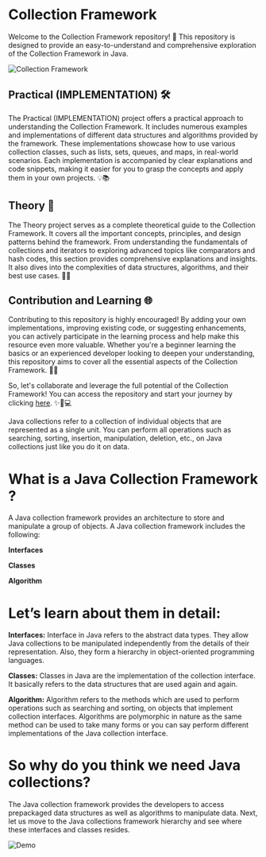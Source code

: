 # Collection Framework

Welcome to the Collection Framework repository! 🎉 This repository is designed to provide an easy-to-understand and comprehensive exploration of the Collection Framework in Java.

![Collection Framework](https://example.com/images/collection_framework_image.png)

## Practical (IMPLEMENTATION) 🛠️

The Practical (IMPLEMENTATION) project offers a practical approach to understanding the Collection Framework. It includes numerous examples and implementations of different data structures and algorithms provided by the framework. These implementations showcase how to use various collection classes, such as lists, sets, queues, and maps, in real-world scenarios. Each implementation is accompanied by clear explanations and code snippets, making it easier for you to grasp the concepts and apply them in your own projects. 💡📚

## Theory 📖

The Theory project serves as a complete theoretical guide to the Collection Framework. It covers all the important concepts, principles, and design patterns behind the framework. From understanding the fundamentals of collections and iterators to exploring advanced topics like comparators and hash codes, this section provides comprehensive explanations and insights. It also dives into the complexities of data structures, algorithms, and their best use cases. 🧠🔬

## Contribution and Learning 🌐

Contributing to this repository is highly encouraged! By adding your own implementations, improving existing code, or suggesting enhancements, you can actively participate in the learning process and help make this resource even more valuable. Whether you're a beginner learning the basics or an experienced developer looking to deepen your understanding, this repository aims to cover all the essential aspects of the Collection Framework. 💪🌟

So, let's collaborate and leverage the full potential of the Collection Framework! You can access the repository and start your journey by clicking [here](https://github.com/Shubh2-0/Collection-Framework.git). ✨🚀💻

Java collections refer to a collection of individual objects that are represented as a single unit. You can perform all operations such as searching, sorting, insertion, manipulation, deletion, etc., on Java collections just like you do it on data.

# What is a Java Collection Framework ?

A Java collection framework provides an architecture to store and manipulate a group of objects. A Java collection framework includes the following:

**Interfaces**

**Classes**

**Algorithm**


# Let’s learn about them in detail:

**Interfaces:** Interface in Java refers to the abstract data types. They allow Java collections to be manipulated independently from the details of their representation. Also, they form a hierarchy in object-oriented programming languages.

**Classes:** Classes in Java are the implementation of the collection interface. It basically refers to the data structures that are used again and again.

**Algorithm:** Algorithm refers to the methods which are used to perform operations such as searching and sorting, on objects that implement collection interfaces. Algorithms are polymorphic in nature as the same method can be used to take many forms or you can say perform different implementations of the Java collection interface.


# So why do you think we need Java collections? 
The Java collection framework provides the developers to access prepackaged data structures as well as algorithms to manipulate data. Next, let us move to the Java collections framework hierarchy and see where these interfaces and classes resides.


<img alt="Demo" src="https://techvidvan.com/tutorials/wp-content/uploads/sites/2/2020/03/collection-framework-hierarchy-in-java.jpg" />
